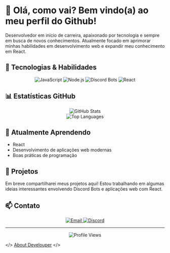 # 👋 Olá, como vai? Bem vindo(a) ao meu perfil do Github!

Desenvolvedor em início de carreira, apaixonado por tecnologia e sempre em busca de novos conhecimentos. Atualmente focado em aprimorar minhas habilidades em desenvolvimento web e expandir meu conhecimento em React.

## 🚀 Tecnologias & Habilidades

<div align="center">
  <img src="https://img.shields.io/badge/JavaScript-F7DF1E?style=for-the-badge&logo=javascript&logoColor=black" alt="JavaScript">
  <img src="https://img.shields.io/badge/Node.js-339933?style=for-the-badge&logo=nodedotjs&logoColor=white" alt="Node.js">
  <img src="https://img.shields.io/badge/Discord_Bots-5865F2?style=for-the-badge&logo=discord&logoColor=white" alt="Discord Bots">
  <img src="https://img.shields.io/badge/React-61DAFB?style=for-the-badge&logo=react&logoColor=black" alt="React">
</div>

## 📊 Estatísticas GitHub

<div align="center">
  <img src="https://github-readme-stats.vercel.app/api?username=AboutDevelouper&show_icons=true&theme=radical" alt="GitHub Stats">
</div>
<div align="center">
 <img src="https://github-readme-stats.vercel.app/api/top-langs/?username=AboutDevelouper&layout=compact&theme=radical" alt="Top Languages">
</div>


## 🌱 Atualmente Aprendendo

- React
- Desenvolvimento de aplicações web modernas
- Boas práticas de programação

## 🔭 Projetos

Em breve compartilharei meus projetos aqui! Estou trabalhando em algumas ideias interessantes envolvendo Discord Bots e aplicações web com React.

## 📫 Contato

<div align="center">
  <a href="mailto:fight.develouper@gmail.com">
    <img src="https://img.shields.io/badge/Email-D14836?style=for-the-badge&logo=gmail&logoColor=white" alt="Email">
  </a>
  <a href="https://discord.com/users/855304431347040336">
    <img src="https://img.shields.io/badge/Discord-5865F2?style=for-the-badge&logo=discord&logoColor=white" alt="Discord">
  </a>
</div>

---

<div align="center">
  <img src="https://komarev.com/ghpvc/?username=AboutDevelouper&color=blueviolet&style=flat-square" alt="Profile Views">
</div>

</> [About Develouper](https://github.com/AboutDevelouper) </>

